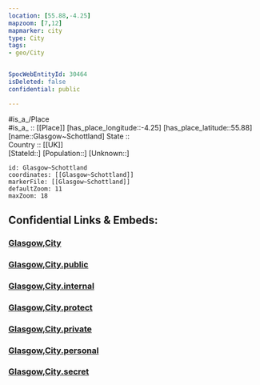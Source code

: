 ```yaml
---
location: [55.88,-4.25] 
mapzoom: [7,12] 
mapmarker: city 
type: City
tags:
- geo/City


SpocWebEntityId: 30464
isDeleted: false
confidential: public

---
```

#is_a_/Place  
#is_a_ :: [[Place]] 
[has_place_longitude::-4.25] 
[has_place_latitude::55.88] 
[name::Glasgow~Schottland] 
State ::  
Country :: [[UK]]  
[StateId::] 
[Population::] 
[Unknown::] 


```leaflet
id: Glasgow~Schottland
coordinates: [[Glasgow~Schottland]] 
markerFile: [[Glasgow~Schottland]] 
defaultZoom: 11 
maxZoom: 18
```


## Confidential Links & Embeds: 

### [Glasgow,City](/_Standards/Earth/Continent/Europe/Europe~North/UK/Scotland/counties~Scotland/Glasgow,County/Glasgow,City.md) 

### [Glasgow,City.public](/_public/Earth/Continent/Europe/Europe~North/UK/Scotland/counties~Scotland/Glasgow,County/Glasgow,City.public.md) 

### [Glasgow,City.internal](/_internal/Earth/Continent/Europe/Europe~North/UK/Scotland/counties~Scotland/Glasgow,County/Glasgow,City.internal.md) 

### [Glasgow,City.protect](/_protect/Earth/Continent/Europe/Europe~North/UK/Scotland/counties~Scotland/Glasgow,County/Glasgow,City.protect.md) 

### [Glasgow,City.private](/_private/Earth/Continent/Europe/Europe~North/UK/Scotland/counties~Scotland/Glasgow,County/Glasgow,City.private.md) 

### [Glasgow,City.personal](/_personal/Earth/Continent/Europe/Europe~North/UK/Scotland/counties~Scotland/Glasgow,County/Glasgow,City.personal.md) 

### [Glasgow,City.secret](/_secret/Earth/Continent/Europe/Europe~North/UK/Scotland/counties~Scotland/Glasgow,County/Glasgow,City.secret.md)

